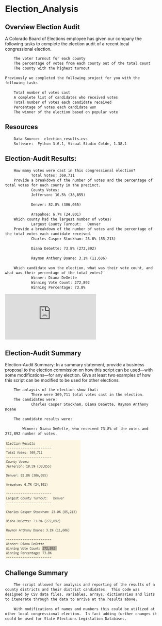 # Election_Analysis
##  Overview Election Audit
A Colorado Board of Elections employee has given our company the following tasks to complete the election audit of a recent local congressional election.

        The voter turnout for each county
        The percentage of votes from each county out of the total count
        The county with the highest turnout
    
    Previously we completed the following project for you with the following tasks

        Total number of votes cast
        A complete list of candidates who received votes
        Total number of votes each candidate received
        Percentage of votes each candidate won
        The winner of the election based on popular vote

##   Resources
        Data Source:  election_results.cvs
        Software:  Python 3.6.1, Visual Studio Colde, 1.38.1

##   Election-Audit Results: 
        How many votes were cast in this congressional election?
                Total Votes: 369,711
        Provide a breakdown of the number of votes and the percentage of total votes for each county in the precinct.
                County Votes:
                Jefferson: 10.5% (38,855)

                Denver: 82.8% (306,055)

                Arapahoe: 6.7% (24,801)
        Which county had the largest number of votes?
                Largest County Turnout:   Denver
        Provide a breakdown of the number of votes and the percentage of the total votes each candidate received.
                Charles Casper Stockham: 23.0% (85,213)

                Diana DeGette: 73.8% (272,892)

                Raymon Anthony Doane: 3.1% (11,606)

        Which candidate won the election, what was their vote count, and what was their percentage of the total votes?
                Winner: Diana DeGette
                Winning Vote Count: 272,892
                Winning Percentage: 73.8%
![Election_Results](https://github.com/jacquie0583/Election_Analysis/blob/main/analysis/election_results.txt.txt)


##  Election-Audit Summary
Election-Audit Summary: In a summary statement, provide a business proposal to the election commission on how this script can be used—with some modifications—for any election. Give at least two examples of how this script can be modified to be used for other elections.

        The anlaysis of the election show that:
                There were 369,711 total votes cast in the election.
        The candidates were:
                Charles Casper Stockham, Diana DeGette, Raymon Anthony Doane

        The candidate results were:
        
            Winner: Diana DeGette, who received 73.8% of the votes and  272,892 number of votes.
![Election_Results](https://github.com/jacquie0583/Election_Analysis/blob/main/Python%20results.png)

##  Challenge Summary
        The script allowed for analysis and reporting of the results of a county districts and their district candidates.  This code was designed by CSV data files, variables, arrays, dictionaries and lists to itenerate through the data to arrive at the results above.

        With modifications of names and numbers this could be utilized at other local congressional election.  In fact adding further changes it could be used for State Elections Legislation Databases. 
